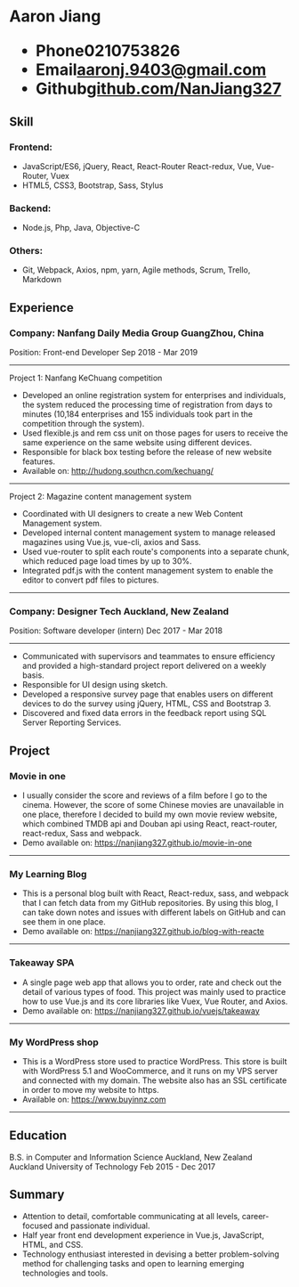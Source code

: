 <h1>
  <span>Aaron Jiang</span>
  <ul>
    <li><span>Phone</span>0210753826</li>
    <li><span>Email</span><a href="mailto:aaronj.9403@gmail.com">aaronj.9403@gmail.com</a></li>
    <li><span>Github</span><a href="https://www.github.com/NanJiang327" target='_blank'>github.com/NanJiang327</a></li>
  </ul>
</h1>

## Skill
### Frontend: 
* JavaScript/ES6, jQuery,  React, React-Router React-redux, Vue, Vue-Router, Vuex
* HTML5, CSS3, Bootstrap, Sass, Stylus

### Backend: 
* Node.js, Php, Java, Objective-C

### Others:
* Git, Webpack, Axios, npm, yarn, Agile methods, Scrum, Trello, Markdown

## Experience
### Company: Nanfang Daily Media Group <span class="right red">GuangZhou, China</span>
<span class="bold">Position: Front-end Developer</span>
<span class="right">Sep 2018 - Mar 2019 </span>

---

<div class="sub-project">Project 1:  Nanfang KeChuang competition</div>

*  Developed an online registration system for enterprises and individuals, the system reduced the processing time of registration from days to minutes (10,184 enterprises and 155 individuals took part in the competition through the system).
* Used flexible.js and rem css unit on those pages for users to receive the same experience on the same website using different devices.
* Responsible for black box testing before the release of new website features.
* Available on: <a href="http://hudong.southcn.com/kechuang/" target="_blank">http://hudong.southcn.com/kechuang/</a>

---

<div class="sub-project">Project 2: Magazine content management system</div>

* Coordinated with UI designers to create a new Web Content Management system.
* Developed internal content management system to manage released magazines using Vue.js, vue-cli, axios and Sass.
* Used vue-router to split each route's components into a separate chunk, which reduced page load times by up to 30%.
* Integrated pdf.js with the content management system to enable the editor to convert pdf files to pictures.

---

### Company: Designer Tech <span class="right red">Auckland, New Zealand</span>
<span class="bold">Position: Software developer (intern)</span>
<span class="right">Dec 2017 - Mar 2018</span>

---

- Communicated with supervisors and teammates to ensure efficiency and provided a high-standard project report delivered on a weekly basis.
- Responsible for UI design using sketch.
- Developed a responsive survey page that enables users on different devices to do the survey using jQuery, HTML, CSS and Bootstrap 3.
- Discovered and fixed data errors in the feedback report using SQL Server Reporting Services.

## Project
### Movie in one
* I usually consider the score and reviews of a film before I go to the cinema. However, the score of some Chinese movies are unavailable in one place, therefore I decided to build my own movie review website, which combined TMDB api and Douban api using React, react-router, react-redux, Sass and webpack.
* Demo available on: <a href="https://nanjiang327.github.io/movie-in-one" target='_blank'>https://nanjiang327.github.io/movie-in-one</a>

---

### My Learning Blog
* This is a personal blog built with React, React-redux, sass, and webpack that I can fetch data from my GitHub repositories. By using this blog, I can take down notes and issues with different labels on GitHub and can see them in one place.
* Demo available on: <a href="https://nanjiang327.github.io/blog-with-react" target='_blank'>https://nanjiang327.github.io/blog-with-reacte</a>

---

### Takeaway SPA
* A single page web app that allows you to order, rate and check out the detail of various types of food. This project was mainly used to practice how to use Vue.js and its core libraries like Vuex, Vue Router, and Axios.
* Demo available on: <a href="https://nanjiang327.github.io/vuejs/takeaway" target='_blank'>https://nanjiang327.github.io/vuejs/takeaway</a>

---

### My WordPress shop
* This is a WordPress store used to practice WordPress. This store is built with  WordPress 5.1 and WooCommerce, and it runs on my VPS server and connected with my domain. The website also has an SSL certificate in order to move my website to https.
* Available on: <a href="https://www.buyinnz.com" target='_blank'>https://www.buyinnz.com</a>

---

## Education
<span class="bold">B.S. in Computer and Information Science</span> <span class="right red">Auckland, New Zealand</span>
<br>
<span>Auckland University of Technology</span>
<span class="right">Feb 2015 - Dec 2017</span>

## Summary
* Attention to detail, comfortable communicating at all levels, career-focused and passionate individual.
* Half year front end development experience in Vue.js, JavaScript, HTML, and CSS.
* Technology enthusiast interested in devising a better problem-solving method for challenging tasks and open to learning emerging technologies and tools.